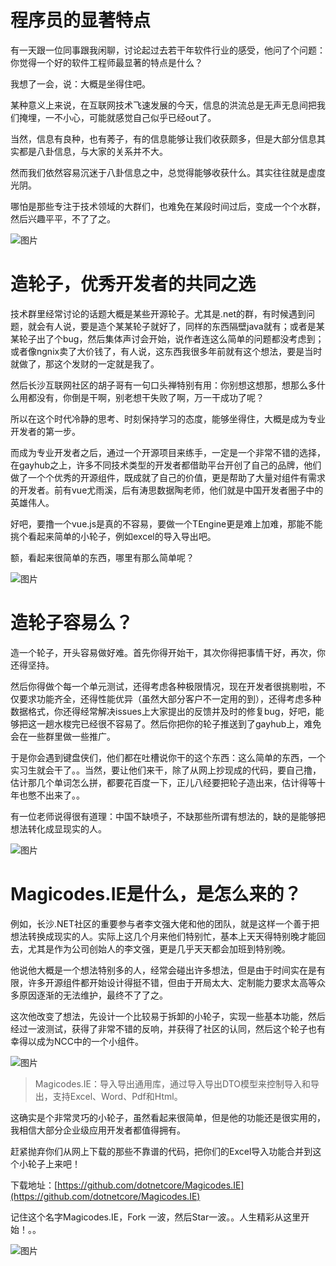 # 程序员的显著特点
有一天跟一位同事跟我闲聊，讨论起过去若干年软件行业的感受，他问了个问题：你觉得一个好的软件工程师最显著的特点是什么？

我想了一会，说：大概是坐得住吧。

某种意义上来说，在互联网技术飞速发展的今天，信息的洪流总是无声无息间把我们掩埋，一不小心，可能就感觉自己似乎已经out了。

当然，信息有良种，也有莠子，有的信息能够让我们收获颇多，但是大部分信息其实都是八卦信息，与大家的关系并不大。

然而我们依然容易沉迷于八卦信息之中，总觉得能够收获什么。其实往往就是虚度光阴。

哪怕是那些专注于技术领域的大群们，也难免在某段时间过后，变成一个个水群，然后兴趣平平，不了了之。

![图片](https://uploader.shimo.im/f/l1J79X3f4n0tZF5s.png!thumbnail)

# 造轮子，优秀开发者的共同之选
技术群里经常讨论的话题大概是某些开源轮子。尤其是.net的群，有时候遇到问题，就会有人说，要是造个某某轮子就好了，同样的东西隔壁java就有；或者是某某轮子出了个bug，然后集体声讨会开始，说作者连这么简单的问题都没考虑到；或者像ngnix卖了大价钱了，有人说，这东西我很多年前就有这个想法，要是当时就做了，那这个发财的一定就是我了。

然后长沙互联网社区的胡子哥有一句口头禅特别有用：你别想这想那，想那么多什么用都没有，你倒是干啊，别老想干失败了啊，万一干成功了呢？

所以在这个时代冷静的思考、时刻保持学习的态度，能够坐得住，大概是成为专业开发者的第一步。

而成为专业开发者之后，通过一个开源项目来练手，一定是一个非常不错的选择，在gayhub之上，许多不同技术类型的开发者都借助平台开创了自己的品牌，他们做了一个个优秀的开源组件，既成就了自己的价值，更是帮助了大量对组件有需求的开发者。前有vue尤雨溪，后有涛思数据陶老师，他们就是中国开发者圈子中的英雄伟人。

好吧，要撸一个vue.js是真的不容易，要做一个TEngine更是难上加难，那能不能挑个看起来简单的小轮子，例如excel的导入导出吧。

额，看起来很简单的东西，哪里有那么简单呢？

![图片](https://uploader.shimo.im/f/fdskwoAGh0YDTVZm.png!thumbnail)

# 造轮子容易么？
造一个轮子，开头容易做好难。首先你得开始干，其次你得把事情干好，再次，你还得坚持。

然后你得做个每一个单元测试，还得考虑各种极限情况，现在开发者很挑剔啦，不仅要求功能齐全，还得性能优异（虽然大部分客户不一定用的到），还得考虑多种数据格式，你还得经常解决issues上大家提出的反馈并及时的修复bug，好吧，能够把这一趟水梭完已经很不容易了。然后你把你的轮子推送到了gayhub上，难免会在一些群里做一些推广。

于是你会遇到键盘侠们，他们都在吐槽说你干的这个东西：这么简单的东西，一个实习生就会干了。。当然，要让他们来干，除了从网上抄现成的代码，要自己撸，估计那几个单词怎么拼，都要花百度一下，正儿八经要把轮子造出来，估计得等十年也憋不出来了。。

有一位老师说得很有道理：中国不缺喷子，不缺那些所谓有想法的，缺的是能够把想法转化成显现实的人。

![图片](https://uploader.shimo.im/f/4Idy5slc6MgfzuAz.gif)

# Magicodes.IE是什么，是怎么来的？
例如，长沙.NET社区的重要参与者李文强大佬和他的团队，就是这样一个善于把想法转换成现实的人。实际上这几个月来他们特别忙，基本上天天得特别晚才能回去，尤其是作为公司创始人的李文强，更是几乎天天都会加班到特别晚。

他说他大概是一个想法特别多的人，经常会碰出许多想法，但是由于时间实在是有限，许多开源组件都开始设计得挺不错，但由于开局太大、定制能力要求太高等众多原因逐渐的无法维护，最终不了了之。

这次他改变了想法，先设计一个比较易于拆卸的小轮子，实现一些基本功能，然后经过一波测试，获得了非常不错的反响，并获得了社区的认同，然后这个轮子也有幸得以成为NCC中的一个小组件。

![图片](https://uploader.shimo.im/f/K6eHEoBZKuUVRWz6.png!thumbnail)

>Magicodes.IE：导入导出通用库，通过导入导出DTO模型来控制导入和导出，支持Excel、Word、Pdf和Html。

这确实是个非常灵巧的小轮子，虽然看起来很简单，但是他的功能还是很实用的，我相信大部分企业级应用开发者都值得拥有。

赶紧抛弃你们从网上下载的那些不靠谱的代码，把你们的Excel导入功能合并到这个小轮子上来吧！

下载地址：[https://github.com/dotnetcore/Magicodes.IE](https://github.com/dotnetcore/Magicodes.IE)

记住这个名字Magicodes.IE，Fork 一波，然后Star一波。。人生精彩从这里开始！。。

![图片](https://uploader.shimo.im/f/ZSbhAsAVou86URtL.jpg!thumbnail)

